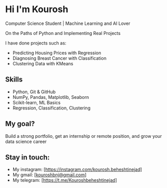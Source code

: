 # Hi I'm Kourosh

Computer Science Student | Machine Learning and AI Lover 
  
  On the Paths of Python and Implementing Real Projects  
  
I have done projects such as:
- Predicting Housing Prices with Regression
- Diagnosing Breast Cancer with Classification
- Clustering Data with KMeans

## Skills
- Python, Git & GitHub
- NumPy, Pandas, Matplotlib, Seaborn
- Scikit-learn, ML Basics
- Regression, Classification, Clustering

## My goal?
Build a strong portfolio, get an internship or remote position, and grow your data science career 

## Stay in touch:
- My instagram: [https://instagram.com/kourosh.beheshtinejad]
- My gmail: [kouroshbnj@gmail.com]
- My telegram: [https://t.me/Kouroshbeheshtinejad]
